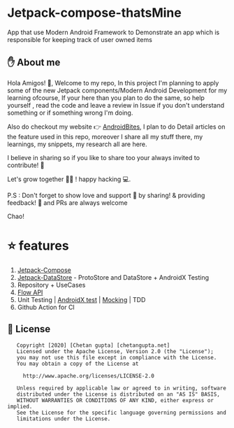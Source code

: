 # Jetpack-compose-thatsMine
App that use Modern Android Framework to Demonstrate an app which is responsible for keeping track of user owned items

## :hand: About me
Hola Amigos! 🙌, Welcome to my repo, In this project I'm planning to apply some of the new Jetpack components/Modern Android Development for my learning ofcourse,
If your here than you plan to do the same, so help yourself , read the code and leave a review in Issue if you don't understand something or if something wrong I'm doing.

Also do checkout my website 👉 [AndroidBites](https://chetangupta.net/), I plan to do Detail articles on the feature used in this repo, moreover I share all my stuff there, my learnings, my snippets, my research all are here. 

I believe in sharing so if you like to share too your always invited to contribute! 🤩

Let's grow together 💪🏻 ! happy hacking 💻.

P.S : Don't forget to show love and support 🥰 by sharing! & providing feedback! 📝 and PRs are always welcome

Chao!

# :star: features
1. [Jetpack-Compose](https://developer.android.com/courses/pathways/compose)
2. [Jetpack-DataStore](https://developer.android.com/topic/libraries/architecture/datastore) - ProtoStore and DataStore + AndroidX Testing
3. Repository + UseCases
4. [Flow API](https://github.com/MindorksOpenSource/Kotlin-Flow-Android-Examples)
5. Unit Testing | [AndroidX test](http://robolectric.org/androidx_test/) | [Mocking](https://github.com/mockk/mockk) | TDD
6. Github Action for CI


## :cop: License
```
   Copyright [2020] [Chetan gupta] [chetangupta.net]
   Licensed under the Apache License, Version 2.0 (the "License");
   you may not use this file except in compliance with the License.
   You may obtain a copy of the License at

     http://www.apache.org/licenses/LICENSE-2.0

   Unless required by applicable law or agreed to in writing, software
   distributed under the License is distributed on an "AS IS" BASIS,
   WITHOUT WARRANTIES OR CONDITIONS OF ANY KIND, either express or implied.
   See the License for the specific language governing permissions and
   limitations under the License.

 ```


